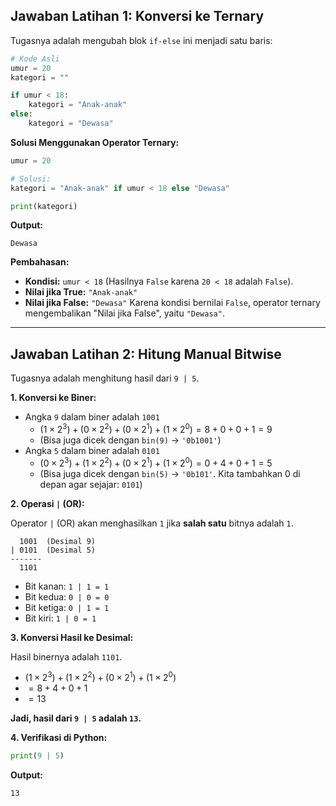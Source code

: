 ## **Jawaban Latihan 1: Konversi ke Ternary**

Tugasnya adalah mengubah blok `if-else` ini menjadi satu baris:

```python
# Kode Asli
umur = 20
kategori = ""

if umur < 18:
    kategori = "Anak-anak"
else:
    kategori = "Dewasa"
```

**Solusi Menggunakan Operator Ternary:**

```python
umur = 20

# Solusi:
kategori = "Anak-anak" if umur < 18 else "Dewasa"

print(kategori)
```

**Output:**

```
Dewasa
```

**Pembahasan:**

  * **Kondisi:** `umur < 18` (Hasilnya `False` karena `20 < 18` adalah `False`).
  * **Nilai jika True:** `"Anak-anak"`
  * **Nilai jika False:** `"Dewasa"`
    Karena kondisi bernilai `False`, operator ternary mengembalikan "Nilai jika False", yaitu `"Dewasa"`.

-----

## **Jawaban Latihan 2: Hitung Manual Bitwise**

Tugasnya adalah menghitung hasil dari `9 | 5`.

**1. Konversi ke Biner:**

  * Angka `9` dalam biner adalah `1001`
      * $(1 \times 2^3) + (0 \times 2^2) + (0 \times 2^1) + (1 \times 2^0) = 8 + 0 + 0 + 1 = 9$
      * (Bisa juga dicek dengan `bin(9)` -\> `'0b1001'`)
  * Angka `5` dalam biner adalah `0101`
      * $(0 \times 2^3) + (1 \times 2^2) + (0 \times 2^1) + (1 \times 2^0) = 0 + 4 + 0 + 1 = 5$
      * (Bisa juga dicek dengan `bin(5)` -\> `'0b101'`. Kita tambahkan 0 di depan agar sejajar: `0101`)

**2. Operasi `|` (OR):**

Operator `|` (OR) akan menghasilkan `1` jika **salah satu** bitnya adalah `1`.

```
  1001  (Desimal 9)
| 0101  (Desimal 5)
-------
  1101
```

  * Bit kanan: `1 | 1 = 1`
  * Bit kedua: `0 | 0 = 0`
  * Bit ketiga: `0 | 1 = 1`
  * Bit kiri: `1 | 0 = 1`

**3. Konversi Hasil ke Desimal:**

Hasil binernya adalah `1101`.

  * $(1 \times 2^3) + (1 \times 2^2) + (0 \times 2^1) + (1 \times 2^0)$
  * $= 8 + 4 + 0 + 1$
  * $= 13$

**Jadi, hasil dari `9 | 5` adalah `13`.**

**4. Verifikasi di Python:**

```python
print(9 | 5)
```

**Output:**

```
13
```

